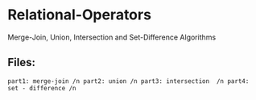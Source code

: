 # Relational-Operators
Merge-Join, Union,  Intersection and Set-Difference Algorithms
 
 ## Files:
 ``
 part1: merge-join /n
 part2: union /n
 part3: intersection  /n
 part4: set - difference /n
 ``
